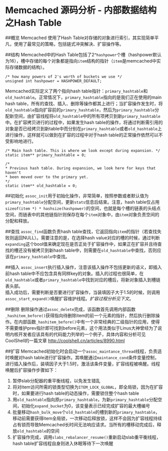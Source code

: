 # Memcached 源码分析 - 内部数据结构之Hash Table

##概览
Memcached 使用了Hash Table对存储的对象进行索引，其实现简单平凡，使用了最常见的策略，包括链式冲突解决、扩容操作等。

##结构
Memcached中的Hash Table包括了2^`hashpower`个槽（hashpower默认为16），槽中存储的每个对象都是指向`item`结构的指针（`item`是memcached中实际存储数据的结构）。

	/* how many powers of 2's worth of buckets we use */                           
	unsigned int hashpower = HASHPOWER_DEFAULT;

Memcached实际定义了两个指向hash table指针：`primary_hashtable`和`old_hashtable`。正常情况下，`primary_hashtable`指向的是我们正在使用的main hash table，所有的查找、插入、删除等操作都其上进行；当扩容操作发生时，将`old_hashtable`指向扩容前的`primary_hashtable`，然后为`primary_hashtable`分配新空间，由扩容线程将`old_hashtable`中的所有项拷贝到新`primary_hashtable`中。在扩容拷贝进行的过程中，如果发生hash table的操作，将通过判断需引用的对象是否已经拷贝到新table中而分别在`primary_hashtable`或者`old_hashtable`上进行操作，这样就可以做到在扩容的过程中对于hash table的正常操作依然可以不受影响地进行。

	/* Main hash table. This is where we look except during expansion. */
	static item** primary_hashtable = 0;

	/*
 	* Previous hash table. During expansion, we look here for keys that haven't
 	* been moved over to the primary yet.
 	*/
	static item** old_hashtable = 0;
	
##初始化
`assoc_init`用于初始化操作，非常简单，按照参数或者默认值为`primary_hashtable`分配空间，更新`stats`信息后结束。注意，hash table仅占用`sizeof(item *) * hashsize(hashpower)`的空间，也就是每个槽的链表的头结点空间，而链表中的其他链指针则保存在每个`item`对象中，由`item`对象负责空间的分配和释放。

##查找
`assoc_find`函数负责hash table查找，它返回指向`item`的指针（若查找失败则返回NULL）。需要注意的是，在选择hash value对应的槽的时候，通过判断`expanding`这个bool值来确定现在是否正处于扩容操作中，如果正在扩容并且待查找的槽还没有被拷贝到新hash table中，则需要在`old_hashtable`中查找，否则应该在`primary_hashtable`中查找。

##插入
`assoc_insert`执行插入操作，注意该插入操作不包括更新的语义，即插入前hash table中不应包含具有同样key的对象。插入的过程也很简单，在`old_hashtable`或者`primary_hashtable`中找到对应的槽后，将新对象插入到槽链表头部。  
插入成功后，需要判断是否要进行扩容操作，当装填因子大于1.5的时候，则调用`assoc_start_expand()`唤醒扩容维护线程。_扩容过程分析见下文_。

##删除
删除操作通过`assoc_delete`完成，该函数首先调用内部函数`_hashitem_before()`获得指向待删除item的前一个元素的指针，然后执行删除操作。在内部函数`_hashitem_before()`中有一个非常经典的二级指针的应用，使得不需要维护prev指针即可找到before元素，这个用法类似于Linus大神曾经为了说明内核开发者应该具有的代码能力列举的一个例子，具体内容和分析可见CoolShell的一篇文章 <http://coolshell.cn/articles/8990.html>

##扩容
Memcached初始化时会启动一个`assoc_maintance_thread`线程，负责适时唤醒对hash table进行扩容操作。其唤醒通过`maintance_cond`条件变量控制，进行插入操作后，装填因子大于1.5时，激活该条件变量，扩容线程被唤醒。线程唤醒后扩容操作步骤如下：  

1. 暂停slab分配器的重平衡线程，以免发生错乱
2. 将对item访问所需的锁类型切换为`ITEM_LOCK_GLOBAL`，即全局锁，因为在扩容时，如果要进行hash table的动态操作，需要锁住整个hash table
3. 用`old_hashtable`指向原`primary_hashtable`，为新`primary_hashtable`分配空间，初始化`expand_bucket`为0，该变量表示已经完成扩容的最大槽编号
4. 批量移动`hash_bulk_move`个`old_hashtable`的槽到新的`primary_hashtable`，移动前需要获得item全局锁，一次移动后释放锁，这样不会因为扩容线程持续占有锁而导致Memcached长时间无法响应请求。当所有的槽移动完成后，释放`old_hashtable`的空间
5. 扩容操作完成，调用`slabs_rebalancer_resume()`重新启动slab重平衡线程，hash table扩容线程自身则进入休眠等待下一次唤醒